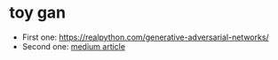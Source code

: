 # toy gan


- First one: <https://realpython.com/generative-adversarial-networks/>
- Second one: [medium article](https://medium.com/intel-student-ambassadors/mnist-gan-detailed-step-by-step-explanation-implementation-in-code-ecc93b22dc60)
